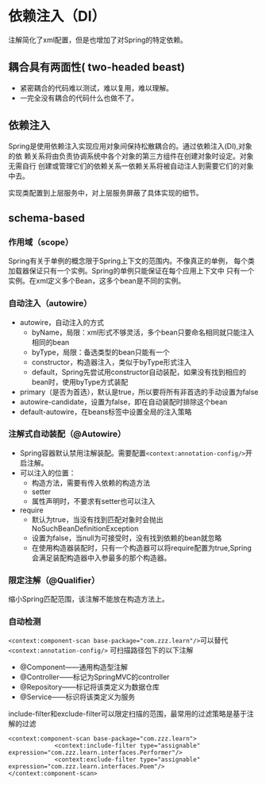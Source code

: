 # 依赖注入（DI）

注解简化了xml配置，但是也增加了对Spring的特定依赖。

## 耦合具有两面性( two-headed beast)
- 紧密耦合的代码难以测试，难以复用，难以理解。
- 一完全没有耦合的代码什么也做不了。


## 依赖注入
Spring是使用依赖注入实现应用对象间保持松散耦合的。通过依赖注入(DI),对象的依
赖关系将由负责协调系统中各个对象的第三方组件在创建对象时设定。对象无需自行
创建或管理它们的依赖关系一依赖关系将被自动注人到需要它们的对象中去。

实现类配置到上层服务中，对上层服务屏蔽了具体实现的细节。
## schema-based
### 作用域（scope）
Spring有关于单例的概念限于Spring上下文的范围内。不像真正的单例，
每个类加载器保证只有一个实例。Spring的单例只能保证在每个应用上下文中
只有一个实例。在xml定义多个Bean，这多个bean是不同的实例。

### 自动注入（autowire）
   - autowire，自动注入的方式
        - byName，局限：xml形式不够灵活，多个bean只要命名相同就只能注入相同的bean
        - byType，局限：备选类型的bean只能有一个
        - constructor，构造器注入，类似于byType形式注入
        - default，Spring先尝试用constructor自动装配，如果没有找到相应的bean时，使用byType方式装配
   - primary（是否为首选），默认是true，所以要将所有非首选的手动设置为false
   - autowire-candidate，设置为false，即在自动装配时排除这个bean
   - default-autowire，在beans标签中设置全局的注入策略
   
### 注解式自动装配（@Autowire）
   - Spring容器默认禁用注解装配。需要配置```<context:annotation-config/>```开启注解。
   - 可以注入的位置：
        - 构造方法，需要有传入依赖的构造方法
        - setter
        - 属性声明时，不要求有setter也可以注入
   - require
        - 默认为true，当没有找到匹配对象时会抛出NoSuchBeanDefinitionException
        - 设置为false，当null为可接受时，没有找到依赖的bean就忽略
        - 在使用构造器装配时，只有一个构造器可以将require配置为true,Spring
        会满足装配构造器中入参最多的那个构造器。
        
### 限定注解（@Qualifier）
   缩小Spring匹配范围，该注解不能放在构造方法上。 
 
### 自动检测
  ```<context:component-scan base-package="com.zzz.learn"/>```可以替代```<context:annotation-config/>```
  可扫描路径包下的以下注解
  - @Component——通用构造型注解
  - @Controller——标记为SpringMVC的controller
  - @Repository——标记将该类定义为数据仓库
  - @Service——标识将该类定义为服务
  
  include-filter和exclude-filter可以限定扫描的范围，最常用的过滤策略是基于注解的过滤
  
 ``` 
 <context:component-scan base-package="com.zzz.learn">
              <context:include-filter type="assignable" expression="com.zzz.learn.interfaces.Performer"/>
              <context:exclude-filter type="assignable" expression="com.zzz.learn.interfaces.Poem"/>
</context:component-scan>
```